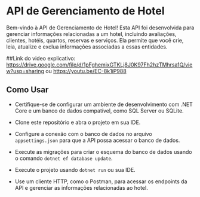 # API de Gerenciamento de Hotel

Bem-vindo à API de Gerenciamento de Hotel! Esta API foi desenvolvida para gerenciar informações relacionadas a um hotel, incluindo avaliações, clientes, hotéis, quartos, reservas e serviços. Ela permite que você crie, leia, atualize e exclua informações associadas a essas entidades.

##Link do video explicativo: https://drive.google.com/file/d/1pFghemixGTKLj8J0K97Fh2hzTMhrsa1Q/view?usp=sharing  ou https://youtu.be/EC-8k1iP988

## Como Usar

- Certifique-se de configurar um ambiente de desenvolvimento com .NET Core e um banco de dados compatível, como SQL Server ou SQLite.

- Clone este repositório e abra o projeto em sua IDE.

- Configure a conexão com o banco de dados no arquivo `appsettings.json` para que a API possa acessar o banco de dados.

- Execute as migrações para criar o esquema do banco de dados usando o comando `dotnet ef database update`.

- Execute o projeto usando `dotnet run` ou sua IDE.

- Use um cliente HTTP, como o Postman, para acessar os endpoints da API e gerenciar as informações relacionadas ao hotel.
